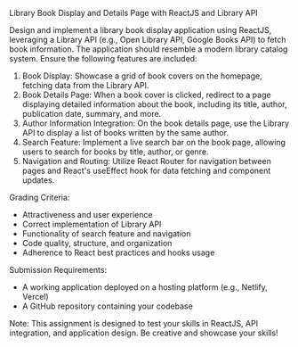 Library Book Display and Details Page with ReactJS and Library API

Design and implement a library book display application using ReactJS, leveraging a Library API (e.g., Open Library API, Google Books API) to fetch book information. The application should resemble a modern library catalog system. Ensure the following features are included:

1. Book Display: Showcase a grid of book covers on the homepage, fetching data from the Library API.
2. Book Details Page: When a book cover is clicked, redirect to a page displaying detailed information about the book, including its title, author, publication date, summary, and more.
3. Author Information Integration: On the book details page, use the Library API to display a list of books written by the same author.
4. Search Feature: Implement a live search bar on the book page, allowing users to search for books by title, author, or genre.
5. Navigation and Routing: Utilize React Router for navigation between pages and React's useEffect hook for data fetching and component updates.

Grading Criteria:

- Attractiveness and user experience
- Correct implementation of Library API 
- Functionality of search feature and navigation 
- Code quality, structure, and organization
- Adherence to React best practices and hooks usage 

Submission Requirements:

- A working application deployed on a hosting platform (e.g., Netlify, Vercel)
- A GitHub repository containing your codebase

Note: This assignment is designed to test your skills in ReactJS, API integration, and application design. Be creative and showcase your skills!